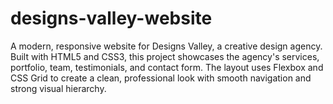# designs-valley-website
A modern, responsive website for Designs Valley, a creative design agency. Built with HTML5 and CSS3, this project showcases the agency's services, portfolio, team, testimonials, and contact form. The layout uses Flexbox and CSS Grid to create a clean, professional look with smooth navigation and strong visual hierarchy. 
